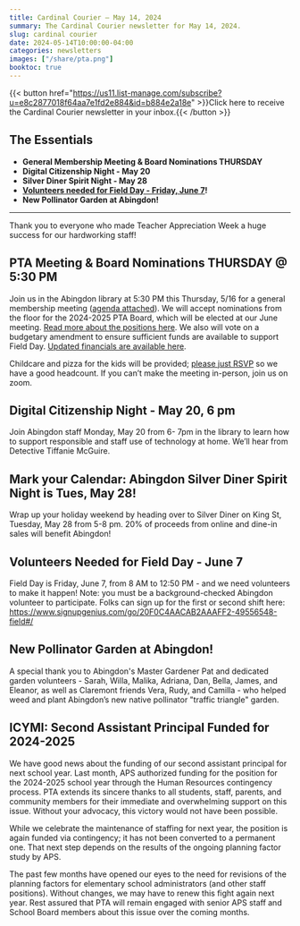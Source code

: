 ```yaml
---
title: Cardinal Courier — May 14, 2024
summary: The Cardinal Courier newsletter for May 14, 2024.
slug: cardinal courier
date: 2024-05-14T10:00:00-04:00
categories: newsletters
images: ["/share/pta.png"]
booktoc: true
---
```


{{< button href="https://us11.list-manage.com/subscribe?u=e8c2877018f64aa7e1fd2e884&id=b884e2a18e" >}}Click here to receive the Cardinal Courier newsletter in your inbox.{{< /button >}}

## The Essentials

- **General Membership Meeting & Board Nominations THURSDAY**
- **Digital Citizenship Night - May 20** 
- **Silver Diner Spirit Night - May 28** 
- **[Volunteers needed for Field Day - Friday, June 7](https://www.signupgenius.com/go/20F0C4AACAB2AAAFF2-49556548-field#/)!** 
- **New Pollinator Garden at Abingdon!** 

------

Thank you to everyone who made Teacher Appreciation Week a huge success for our hardworking staff! 

## PTA Meeting & Board Nominations THURSDAY @ 5:30 PM

Join us in the Abingdon library at 5:30 PM this Thursday, 5/16 for a general membership meeting ([agenda attached](/agendas/2024-05-16)). We will accept nominations from the floor for the 2024-2025 PTA Board, which will be elected at our June meeting. [Read more about the positions here](/2024/04/22/elections/). We also will vote on a budgetary amendment to ensure sufficient funds are available to support Field Day. [Updated financials are available here](/presentations/2024-05-16_1.pdf). 

Childcare and pizza for the kids will be provided; [please just RSVP](https://docs.google.com/forms/d/e/1FAIpQLSfthsG7AfcW6CkMkt7YDQ-UwSS5biI3sEYVFNL_-ECe8sA-8w/viewform) so we have a good headcount. If you can’t make the meeting in-person, join us on zoom.

## Digital Citizenship Night - May 20, 6 pm

Join Abingdon staff Monday, May 20 from 6- 7pm in the library to learn how to support responsible and staff use of technology at home. We’ll hear from Detective Tiffanie McGuire. 

## Mark your Calendar: Abingdon Silver Diner Spirit Night is Tues, May 28!

Wrap up your holiday weekend by heading over to Silver Diner on King St, Tuesday, May 28 from 5-8 pm. 20% of proceeds from online and dine-in sales will benefit Abingdon! 

## Volunteers Needed for Field Day - June 7

Field Day is Friday, June 7, from 8 AM to 12:50 PM - and we need volunteers to make it happen! Note: you must be a background-checked Abingdon volunteer to participate. Folks can sign up for the first or second shift here: https://www.signupgenius.com/go/20F0C4AACAB2AAAFF2-49556548-field#/

## New Pollinator Garden at Abingdon!

A special thank you to Abingdon's Master Gardener Pat and dedicated garden volunteers - Sarah, Willa, Malika, Adriana, Dan, Bella, James, and Eleanor, as well as Claremont friends Vera, Rudy, and Camilla - who helped weed and plant Abingdon’s new native pollinator "traffic triangle" garden.

## ICYMI: Second Assistant Principal Funded for 2024-2025

We have good news about the funding of our second assistant principal for next school year. Last month, APS authorized funding for the position for the 2024-2025 school year through the Human Resources contingency process. PTA extends its sincere thanks to all students, staff, parents, and community members for their immediate and overwhelming support on this issue. Without your advocacy, this victory would not have been possible. 

While we celebrate the maintenance of staffing for next year, the position is again funded via contingency; it has not been converted to a permanent one. That next step depends on the results of the ongoing planning factor study by APS.

The past few months have opened our eyes to the need for revisions of the planning factors for elementary school administrators (and other staff positions). Without changes, we may have to renew this fight again next year. Rest assured that PTA will remain engaged with senior APS staff and School Board members about this issue over the coming months. 